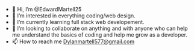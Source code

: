 - 👋 Hi, I’m @EdwardMartell25
- 👀 I’m interested in everything coding/web design.
- 🌱 I’m currently learning full stack web developement.
- 💞️ I’m looking to collaborate on anything and with anyone who can help me understand the basics of coding and help me grow as a developer.
- 📫 How to reach me Dylanmartell577@gmail.com

<!---
EdwardMartell25/EdwardMartell25 is a ✨ special ✨ repository because its `README.md` (this file) appears on your GitHub profile.
You can click the Preview link to take a look at your changes.
--->
